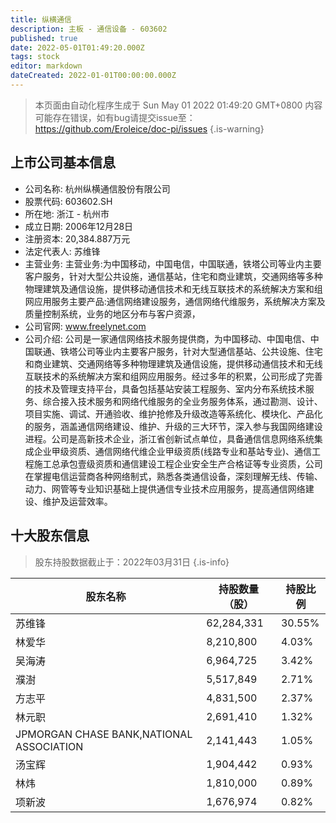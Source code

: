 ```yaml
---
title: 纵横通信
description: 主板 - 通信设备 - 603602
published: true
date: 2022-05-01T01:49:20.000Z
tags: stock
editor: markdown
dateCreated: 2022-01-01T00:00:00.000Z
---
```


> 本页面由自动化程序生成于 Sun May 01 2022 01:49:20 GMT+0800
> 内容可能存在错误，如有bug请提交issue至：https://github.com/Eroleice/doc-pi/issues
{.is-warning}

## 上市公司基本信息
- 公司名称: 杭州纵横通信股份有限公司
- 股票代码: 603602.SH
- 所在地: 浙江 - 杭州市
- 成立日期: 2006年12月28日
- 注册资本: 20,384.887万元
- 法定代表人: 苏维锋
- 主营业务: 主营业务:为中国移动，中国电信，中国联通，铁塔公司等业内主要客户服务，针对大型公共设施，通信基站，住宅和商业建筑，交通网络等多种物理建筑及通信设施，提供移动通信技术和无线互联技术的系统解决方案和组网应用服务主要产品:通信网络建设服务，通信网络代维服务，系统解决方案及质量控制系统，业务的地区分布与客户资源，
- 公司官网: www.freelynet.com
- 公司介绍: 公司是一家通信网络技术服务提供商，为中国移动、中国电信、中国联通、铁塔公司等业内主要客户服务，针对大型通信基站、公共设施、住宅和商业建筑、交通网络等多种物理建筑及通信设施，提供移动通信技术和无线互联技术的系统解决方案和组网应用服务。经过多年的积累，公司形成了完善的技术及管理支持平台，具备包括基站安装工程服务、室内分布系统技术服务、综合接入技术服务和网络代维服务的全业务服务体系，通过勘测、设计、项目实施、调试、开通验收、维护抢修及升级改造等系统化、模块化、产品化的服务，涵盖通信网络建设、维护、升级的三大环节，深入参与我国网络建设进程。公司是高新技术企业，浙江省创新试点单位，具备通信信息网络系统集成企业甲级资质、通信网络代维企业甲级资质(线路专业和基站专业)、通信工程施工总承包壹级资质和通信建设工程企业安全生产合格证等专业资质，公司在掌握电信运营商各种网络制式，熟悉各类通信设备，深刻理解无线、传输、动力、网管等专业知识基础上提供通信专业技术应用服务，提高通信网络建设、维护及运营效率。


## 十大股东信息
> 股东持股数据截止于：2022年03月31日
{.is-info}

| 股东名称 | 持股数量（股） | 持股比例 |
| --- | --- | --- |
| 苏维锋 | 62,284,331 | 30.55% |
| 林爱华 | 8,210,800 | 4.03% |
| 吴海涛 | 6,964,725 | 3.42% |
| 濮澍 | 5,517,849 | 2.71% |
| 方志平 | 4,831,500 | 2.37% |
| 林元职 | 2,691,410 | 1.32% |
| JPMORGAN CHASE  BANK,NATIONAL ASSOCIATION | 2,141,443 | 1.05% |
| 汤宝辉 | 1,904,442 | 0.93% |
| 林炜 | 1,810,000 | 0.89% |
| 项新波 | 1,676,974 | 0.82% |




